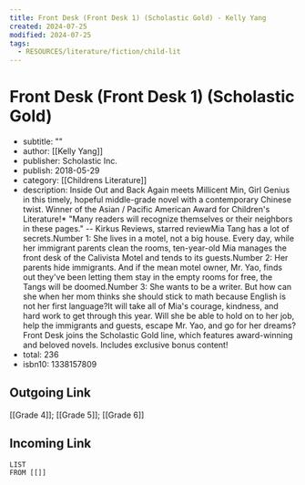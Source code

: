 ```yaml
---
title: Front Desk (Front Desk 1) (Scholastic Gold) - Kelly Yang
created: 2024-07-25
modified: 2024-07-25
tags:
  - RESOURCES/literature/fiction/child-lit
---
```

# Front Desk (Front Desk 1) (Scholastic Gold)
- subtitle: ""
- author: [[Kelly Yang]]
- publisher: Scholastic Inc.
- publish: 2018-05-29
- category: [[Childrens Literature]]
- description: Inside Out and Back Again meets Millicent Min, Girl Genius in this timely, hopeful middle-grade novel with a contemporary Chinese twist. Winner of the Asian / Pacific American Award for Children's Literature!* "Many readers will recognize themselves or their neighbors in these pages." -- Kirkus Reviews, starred reviewMia Tang has a lot of secrets.Number 1: She lives in a motel, not a big house. Every day, while her immigrant parents clean the rooms, ten-year-old Mia manages the front desk of the Calivista Motel and tends to its guests.Number 2: Her parents hide immigrants. And if the mean motel owner, Mr. Yao, finds out they've been letting them stay in the empty rooms for free, the Tangs will be doomed.Number 3: She wants to be a writer. But how can she when her mom thinks she should stick to math because English is not her first language?It will take all of Mia's courage, kindness, and hard work to get through this year. Will she be able to hold on to her job, help the immigrants and guests, escape Mr. Yao, and go for her dreams?Front Desk joins the Scholastic Gold line, which features award-winning and beloved novels. Includes exclusive bonus content!
- total: 236
- isbn10: 1338157809

## Outgoing Link
[[Grade 4]]; [[Grade 5]]; [[Grade 6]]
## Incoming Link
```dataview
LIST
FROM [[]]
```
